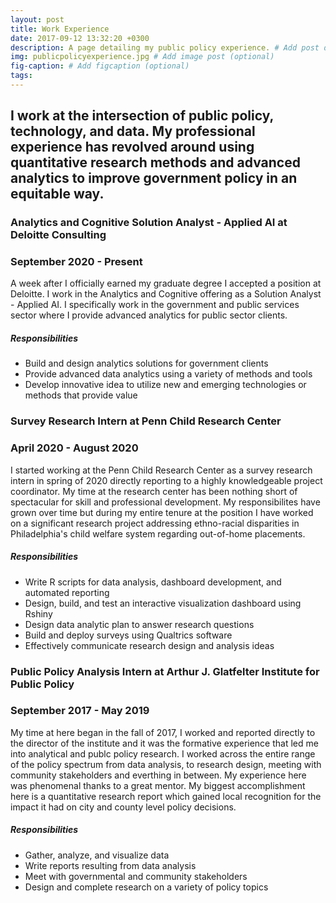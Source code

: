 ```yaml
---
layout: post
title: Work Experience
date: 2017-09-12 13:32:20 +0300
description: A page detailing my public policy experience. # Add post description (optional)
img: publicpolicyexperience.jpg # Add image post (optional)
fig-caption: # Add figcaption (optional)
tags:
---
```


## I work at the intersection of public policy, technology, and data. My professional experience has revolved around using quantitative research methods and advanced analytics to improve government policy in an equitable way.


### Analytics and Cognitive Solution Analyst - Applied AI at Deloitte Consulting
### September 2020 - Present

A week after I officially earned my graduate degree I accepted a position at Deloitte. I work in the Analytics and Cognitive offering as a Solution Analyst - Applied AI. I specifically work in the government and public services sector where I provide advanced analytics for public sector clients. 

##### Responsibilities

- Build and design analytics solutions for government clients
- Provide advanced data analytics using a variety of methods and tools
- Develop innovative idea to utilize new and emerging technologies or methods that provide value

### Survey Research Intern at Penn Child Research Center
### April 2020 - August 2020

I started working at the Penn Child Research Center as a survey research intern in spring of 2020 directly reporting to a highly knowledgeable project coordinator. My time at the research center has been nothing short of spectacular for skill and professional development. My responsibilites have grown over time but during my entire tenure at the position I have worked on a significant research project addressing ethno-racial disparities in Philadelphia's child welfare system regarding out-of-home placements.

##### Responsibilities

- Write R scripts for data analysis, dashboard development, and automated reporting
- Design, build, and test an interactive visualization dashboard using Rshiny
- Design data analytic plan to answer research questions 
- Build and deploy surveys using Qualtrics software
- Effectively communicate research design and analysis ideas



### Public Policy Analysis Intern at Arthur J. Glatfelter Institute for Public Policy
### September 2017 - May 2019

My time at here began in the fall of 2017, I worked and reported directly to the director of the institute and it was the formative experience that led me into analytical and publc policy research. I worked across the entire range of the policy spectrum from data analysis, to research design, meeting with community stakeholders and everthing in between. My experience here was phenomenal thanks to a great mentor. My biggest accomplishment here is a quantitative research report which gained local recognition for the impact it had on city and county level policy decisions.

##### Responsibilities

- Gather, analyze, and visualize data
- Write reports resulting from data analysis
- Meet with governmental and community stakeholders
- Design and complete research on a variety of policy topics

